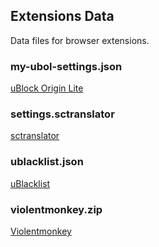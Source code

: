 ## Extensions Data

Data files for browser extensions.

### my-ubol-settings.json

[uBlock Origin Lite](https://github.com/uBlockOrigin/uBOL-home)

### settings.sctranslator

[sctranslator](https://github.com/chunibyocola/sc-translator-crx)

### ublacklist.json

[uBlacklist](https://github.com/iorate/ublacklist)

### violentmonkey.zip

[Violentmonkey](https://github.com/violentmonkey/violentmonkey)
